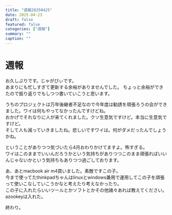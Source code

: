 ```yaml
---
title: "週報20250425"
date: 2025-04-23
draft: false 
featured: false 
categories: ["週報"]  
summary: "" 
caption: ""
---
```

# 週報

お久しぶりです。じゃがびぃです。  
あまりにも忙しすぎて更新する余裕がありませんでした。 
ちょっと余裕ができたので振り返りでもしつつ書いていこうと思います。

うちのプロジェクトは万年後継者不足なので今年度は勧誘を頑張ろうの会ができました。ワイは何もやってなかったんですけどね。  
おかげでそれなりに人が来てくれました。クソ生意気ですけど。本当に生意気ですけど。  
そして人も減っていきましたね。悲しいですワイは。何がダメだったんでしょうかね。

ということがありつつ気づいたら4月おわりかけてますよ。怖すぎる。  
ワイはこのままでいいんだろうかという気持ちがありつつこのまま頑張ればいいんじゃないかという気持ちもありつつ過ごしております。

あ、あとmacbook air m4買いました。素敵ですこの子。  
今まで使ってたthinkpadちゃんはlinuxとwindows兼用で運用してこの子を頑張って使いこなしていこうかなと考えたり考えなかったり。  
この子に入れたらいいツールとかソフトとかその他諸々あれば教えてください。azookeyは入れた。

終わり。